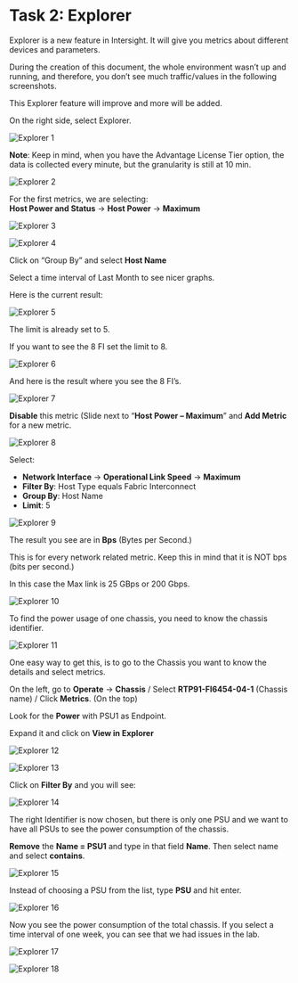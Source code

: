 # Task 2: Explorer

Explorer is a new feature in Intersight. It will give you metrics about different devices and parameters.

During the creation of this document, the whole environment wasn’t up and running, and therefore, you don’t see much traffic/values in the following screenshots.

This Explorer feature will improve and more will be added.

On the right side, select Explorer.

![Explorer 1](./Explorer1.png "Explorer 1")

**Note**:
Keep in mind, when you have the Advantage License Tier option, the data is collected every minute, but the granularity is still at 10 min.

![Explorer 2](./Explorer2.png "Explorer 2")

For the first metrics, we are selecting:  
**Host Power and Status** -> **Host Power** -> **Maximum**

![Explorer 3](./Explorer3.png "Explorer 3")

![Explorer 4](./Explorer4.png "Explorer 4")

Click on “Group By” and select **Host Name**

Select a time interval of Last Month to see nicer graphs.

Here is the current result:

![Explorer 5](./Explorer5.png "Explorer 5")

The limit is already set to 5.

If you want to see the 8 FI set the limit to 8.

![Explorer 6](./Explorer6.png "Explorer 6")

And here is the result where you see the 8 FI’s.

![Explorer 7](./Explorer7.png "Explorer 7")

**Disable** this metric (Slide next to “**Host Power – Maximum**” and **Add Metric** for a new metric.

![Explorer 8](./Explorer8.png "Explorer 8")

Select:

* **Network Interface** -> **Operational Link Speed** -> **Maximum**
* **Filter By**: Host Type equals Fabric Interconnect
* **Group By**: Host Name
* **Limit**: 5

![Explorer 9](./Explorer9.png "Explorer 9")

The result you see are in **Bps** (Bytes per Second.)

This is for every network related metric. Keep this in mind that it is NOT bps (bits per second.)

In this case the Max link is 25 GBps or 200 Gbps.

![Explorer 10](./Explorer10.png "Explorer 10")

To find the power usage of one chassis, you need to know the chassis identifier.

![Explorer 11](./Explorer11.png "Explorer 11")

One easy way to get this, is to go to the Chassis you want to know the details and select metrics.

On the left, go to **Operate** -> **Chassis** / Select **RTP91-FI6454-04-1** (Chassis name) / Click **Metrics**. (On the top)

Look for the **Power** with PSU1 as Endpoint.

Expand it and click on **View in Explorer**

![Explorer 12](./Explorer12.png "Explorer 12")

![Explorer 13](./Explorer13.png "Explorer 13")

Click on **Filter By** and you will see:

![Explorer 14](./Explorer14.png "Explorer 14")

The right Identifier is now chosen, but there is only one PSU and we want to have all PSUs to see the power consumption of the chassis.

**Remove** the **Name = PSU1** and type in that field **Name**. Then select name and select **contains**.

![Explorer 15](./Explorer15.png "Explorer 15")

Instead of choosing a PSU from the list, type **PSU** and hit enter.

![Explorer 16](./Explorer16.png "Explorer 16")

Now you see the power consumption of the total chassis.
If you select a time interval of one week, you can see that we had issues in the lab.

![Explorer 17](./Explorer17.png "Explorer 17")

![Explorer 18](./Explorer18.png "Explorer 18")